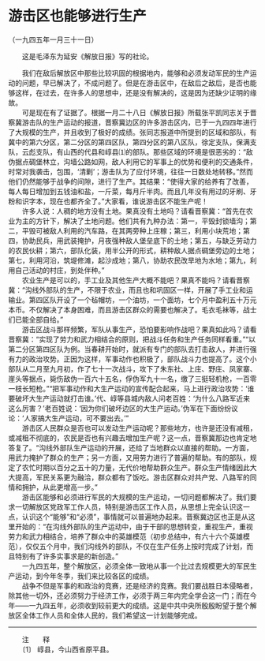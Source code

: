# 游击区也能够进行生产  
（一九四五年一月三十一日）  
  
　　这是毛泽东为延安《解放日报》写的社论。   
  
　　我们在敌后解放区中那些比较巩固的根据地内，能够和必须发动军民的生产运动的问题，早已解决了，不成问题了。但是在游击区中，在敌后之敌后，是否也能够这样，在过去，在许多人的思想中，还是没有解决的，这是因为还缺少证明的缘故。   
　　可是现在有了证据了。根据一月二十八日《解放日报》所载张平凯同志关于晋察冀游击队的生产运动的报道，晋察冀边区的许多游击区内，已于一九四四年进行了大规模的生产，并且收到了极好的成绩。张同志报道中所提到的区域和部队，有冀中的第六分区，第二分区的第四区队，第四分区的第八区队，徐定支队，保满支队，云彪支队，有山西的代县和崞县⑴的部队。那些区域的环境是很恶劣的：“敌伪据点碉堡林立，沟墙公路如网，敌人利用它的军事上的优势和便利的交通条件，时常对我袭击，包围，‘清剿’；游击队为了应付环境，往往一日数处地转移。”然而他们仍然能够于战争的间隙，进行了生产。其结果：“使得大家的给养有了改善，每人每日增加到五钱油和盐，一斤菜，每月斤半肉。而且几年没有用过的牙刷、牙粉和识字本，现在也都齐全了。”大家看，谁说游击区不能生产呢！   
　　许多人说：人稠的地方没有土地。果真没有土地吗？请看晋察冀：“首先在农业为主的方针下，解决了土地问题。他们共有九种办法：第一，平毁封锁墙沟；第二，平毁可被敌人利用的汽车路，在其两旁种上庄稼；第三，利用小块荒地；第四，协助民兵，用武装掩护，月夜强种敌人堡垒底下的土地；第五，与缺乏劳动力的农民伙耕；第六，部队化装，用半公开的形式，耕种敌人据点碉堡旁边的土地；第七，利用河沿，筑堤修滩，起沙成地；第八，协助农民改旱地为水地；第九，利用自己活动的村庄，到处伴种。”   
　　农业生产是可以的，手工业及其他生产大概不能吧？果真不能吗？请看晋察冀：“沟线外部队的生产，不限于农业，而且也和巩固区一样，开展了手工业和运输业。第四区队开设了一个毡帽坊，一个油坊，一个面坊，七个月中盈利五十万元本币。不仅解决了本身困难，而且游击区群众的需要也解决了。毛衣毛袜等，战士们已能全部自给。”   
　　游击区战斗那样频繁，军队从事生产，恐怕要影响作战吧？果真如此吗？请看晋察冀：“实现了劳力和武力相结合的原则，把战斗任务和生产任务同样看重。”“以第二分区第四区队为例。当春耕开始时，就派有专门的部队去打击敌人，并进行强有力的政治攻势。正因为这样，军事动作也积极了，部队战斗力也提高了。这个小部队从二月至九月初，作了七十一次战斗，攻下了朱东社、上庄、野庄、凤家寨、崖头等据点，毙伤敌伪一百六十五名，俘伪军九十一名，缴了三挺轻机枪，一百零一枝长短枪。”“把军事动作和大生产运动的宣传配合起来，马上进行政治攻势：‘谁要破坏大生产运动就打击谁。’代、崞等县城内敌人问老百姓：‘为什么八路军近来这么厉害？’老百姓说：‘因为你们破坏边区的大生产运动。’伪军在下面纷纷议论：‘人家搞大生产运动，可不要出去。’”   
　　游击区人民群众是否也可以发动生产运动呢？那些地方，也许是还没有减租，或减租不彻底的，农民是否也有兴趣去增加生产呢？这一点，晋察冀那边也肯定地答复了。“沟线外部队生产运动的开展，还给了当地群众以直接的帮助。一方面，用武力掩护了群众的生产；另一方面，又用劳力进行了普遍的帮助。有的部队，规定了农忙时期以百分之五十的力量，无代价地帮助群众生产。群众生产情绪因此大大提高，军民关系更为融洽，群众都有了饭吃。游击区群众对共产党、八路军的同情和拥护，从此更增高一步。”   
　　游击区能够和必须进行军民的大规模的生产运动，一切问题都解决了。我们要求一切解放区党政军工作人员，特别是游击区工作人员，从思想上完全认识这一点，认识这个“能够”和“必须”，事情就可以普遍地办起来。晋察冀边区也正是从这里开始的：“在沟线外部队的生产运动中，由于干部的思想转变，重视生产，重视劳力和武力相结合，培养了群众中的英雄模范（初步总结中，有六十六个英雄模范），仅仅五个月中，我们沟线外的部队，不仅在生产任务上按时完成了计划，而且特别有了许多实事求是的新创造。”   
　　一九四五年，整个解放区，必须全体一致地从事一个比过去规模更大的军民生产运动，到今年冬季，我们来比较各区的成绩。   
　　战争不但是军事的和政治的竞赛，还是经济的竞赛。我们要战胜日本侵略者，除其他一切外，还必须努力于经济工作，必须于两三年内完全学会这一门；而在今年——一九四五年，必须收到较前更大的成绩。这是中共中央所殷殷盼望于整个解放区全体工作人员和全体人民的，我们希望这一计划能够完成。   
  
  
------------------  
　　注　　释   
　　〔1〕 崞县，今山西省原平县。  
  
